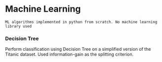 # Machine Learning

`ML algorithms implemented in python from scratch. No machine learning library used`

### Decision Tree
Perform classification using Decision Tree on a simplified version of the Titanic dataset. Used information-gain as the splitting criterion.
